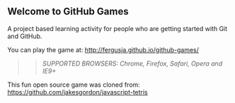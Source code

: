 ## Welcome to GitHub Games

A project based learning activity for people who are getting started with Git and GitHub.

You can play the game at: http://fergusja.github.io/github-games/

>> _*SUPPORTED BROWSERS*: Chrome, Firefox, Safari, Opera and IE9+_

This fun open source game was cloned from: https://github.com/jakesgordon/javascript-tetris
